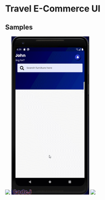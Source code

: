 # Travel E-Commerce UI

## Samples

<img src="examples/UI-1.gif" width="250"/> <img src="examples/UI-2.gif" width="250"/> <img src="examples/UI-3.gif" width="250"/> 
